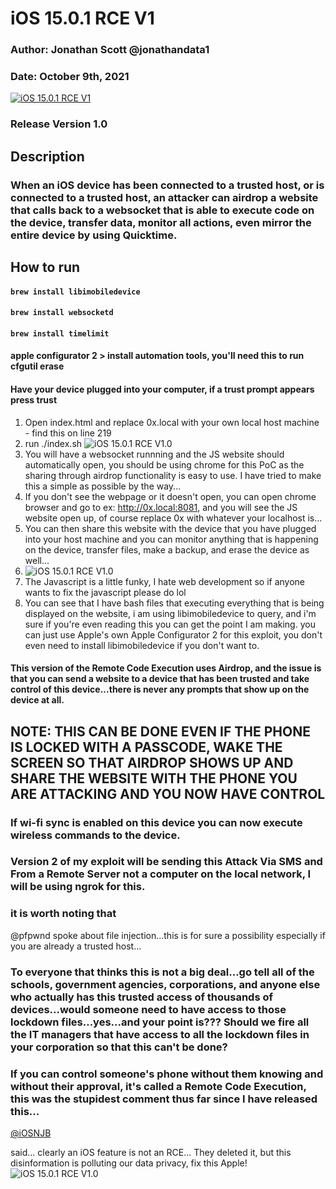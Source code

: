 
# iOS 15.0.1 RCE V1 
### Author: Jonathan Scott  @jonathandata1
### Date: October 9th, 2021
[![iOS 15.0.1 RCE V1](https://i.postimg.cc/TY1nSpK9/Untitled-design-Max-Quality-2021-10-09-T015144-437.jpg)](https://www.youtube.com/watch?v=gyHxYlmDKy4&t=1s")


### Release Version 1.0
## Description
### When an iOS device has been connected to a trusted host, or is connected to a trusted host, an attacker can airdrop a website that calls back to a websocket that is able to execute code on the device, transfer data, monitor all actions, even mirror the entire device by using Quicktime. 
## How to run
#### `brew install libimobiledevice`
#### `brew install websocketd`
#### `brew install timelimit`
#### apple configurator 2 > install automation tools, you'll need this to run cfgutil erase
#### Have your device plugged into your computer, if a trust prompt appears press trust

 1. Open index.html and replace 0x.local with your own local host machine - find this on line 219
 2. run ./index.sh
![iOS 15.0.1 RCE V1.0](https://i.postimg.cc/d0HWbzqk/Screen-Shot-2021-10-10-at-2-42-36-PM.png)
 3. You will have a websocket runnning and the JS website should automatically open, you should be using chrome for this PoC as the sharing through airdrop functionality is easy to use. I have tried to make this a simple as possible by the way...
 4. If you don't see the webpage or it doesn't open, you can open chrome browser and go to ex: http://0x.local:8081, and you will see the JS website open up, of course replace 0x with whatever your localhost is...
 5. You can then share this website with the device that you have plugged into your host machine and you can monitor anything that is happening on the device, transfer files, make a backup, and erase the device as well...
 6. ![iOS 15.0.1 RCE V1.0](https://i.postimg.cc/bwY9q3VQ/Screen-Shot-2021-10-10-at-2-45-26-PM.png)
 7. The Javascript is a little funky, I hate web development so if anyone wants to fix the javascript please do lol
 8. You can see that I have bash files that executing everything that is being displayed on the website, i am using libimobiledevice to query, and i'm sure if you're even reading this you can get the point I am making. you can just use Apple's own Apple Configurator 2 for this exploit, you don't even need to install libimobiledevice if you don't want to. 

#### This version of the Remote Code Execution uses Airdrop, and the issue is that you can send a website to a device that has been trusted and take control of this device...there is never any prompts that show up on the device at all. 
## NOTE: THIS CAN BE DONE EVEN IF THE PHONE IS LOCKED WITH A PASSCODE, WAKE THE SCREEN SO THAT AIRDROP SHOWS UP AND SHARE THE WEBSITE WITH THE PHONE YOU ARE ATTACKING AND YOU NOW HAVE CONTROL

### If wi-fi sync is enabled on this device you can now execute wireless commands to the device.

### Version 2 of my exploit will be sending this Attack Via SMS and From a Remote Server not a computer on the local network, I will be using ngrok for this.

### it is worth noting that [](https://twitter.com/pfpwnd)

@pfpwnd spoke about file injection...this is for sure a possibility especially if you are already a trusted host...

### To everyone that thinks this is not a big deal...go tell all of the schools, government agencies, corporations, and anyone else who actually has this trusted access of thousands of devices...would someone need to have access to those lockdown files...yes...and your point is??? Should we fire all the IT managers that have access to all the lockdown files in your corporation so that this can't be done? 

### If you can control someone's phone without them knowing and without their approval, it's called a Remote Code Execution, this was the stupidest comment thus far since I have released this...

[@iOSNJB](https://twitter.com/iOSNJB)

said... clearly an iOS feature is not an RCE...
They deleted it, but this disinformation is polluting our data privacy, fix this Apple!
![iOS 15.0.1 RCE V1.0](https://i.postimg.cc/cJnpcx71/Screen-Shot-2021-10-10-at-1-37-56-PM.png)



